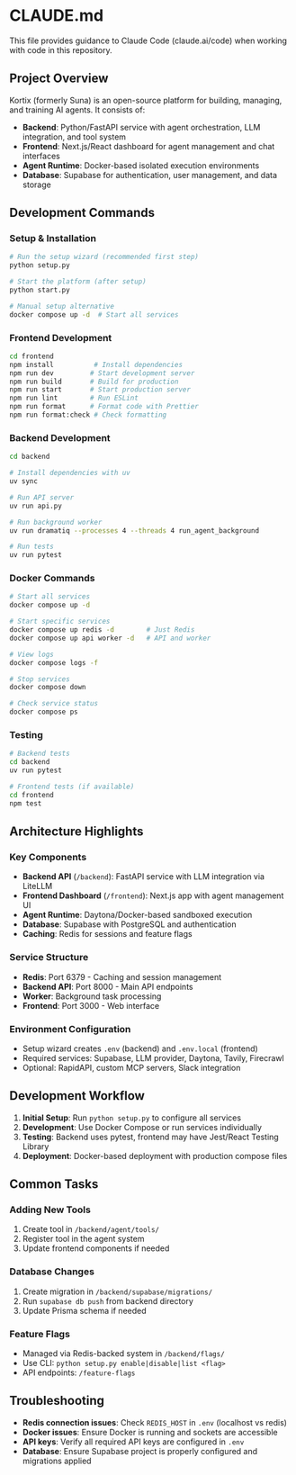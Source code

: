 # CLAUDE.md

This file provides guidance to Claude Code (claude.ai/code) when working with code in this repository.

## Project Overview

Kortix (formerly Suna) is an open-source platform for building, managing, and training AI agents. It consists of:
- **Backend**: Python/FastAPI service with agent orchestration, LLM integration, and tool system
- **Frontend**: Next.js/React dashboard for agent management and chat interfaces
- **Agent Runtime**: Docker-based isolated execution environments
- **Database**: Supabase for authentication, user management, and data storage

## Development Commands

### Setup & Installation
```bash
# Run the setup wizard (recommended first step)
python setup.py

# Start the platform (after setup)
python start.py

# Manual setup alternative
docker compose up -d  # Start all services
```

### Frontend Development
```bash
cd frontend
npm install          # Install dependencies
npm run dev         # Start development server
npm run build       # Build for production
npm run start       # Start production server
npm run lint        # Run ESLint
npm run format      # Format code with Prettier
npm run format:check # Check formatting
```

### Backend Development
```bash
cd backend

# Install dependencies with uv
uv sync

# Run API server
uv run api.py

# Run background worker
uv run dramatiq --processes 4 --threads 4 run_agent_background

# Run tests
uv run pytest
```

### Docker Commands
```bash
# Start all services
docker compose up -d

# Start specific services
docker compose up redis -d        # Just Redis
docker compose up api worker -d   # API and worker

# View logs
docker compose logs -f

# Stop services
docker compose down

# Check service status
docker compose ps
```

### Testing
```bash
# Backend tests
cd backend
uv run pytest

# Frontend tests (if available)
cd frontend
npm test
```

## Architecture Highlights

### Key Components
- **Backend API** (`/backend`): FastAPI service with LLM integration via LiteLLM
- **Frontend Dashboard** (`/frontend`): Next.js app with agent management UI
- **Agent Runtime**: Daytona/Docker-based sandboxed execution
- **Database**: Supabase with PostgreSQL and authentication
- **Caching**: Redis for sessions and feature flags

### Service Structure
- **Redis**: Port 6379 - Caching and session management
- **Backend API**: Port 8000 - Main API endpoints
- **Worker**: Background task processing
- **Frontend**: Port 3000 - Web interface

### Environment Configuration
- Setup wizard creates `.env` (backend) and `.env.local` (frontend)
- Required services: Supabase, LLM provider, Daytona, Tavily, Firecrawl
- Optional: RapidAPI, custom MCP servers, Slack integration

## Development Workflow

1. **Initial Setup**: Run `python setup.py` to configure all services
2. **Development**: Use Docker Compose or run services individually
3. **Testing**: Backend uses pytest, frontend may have Jest/React Testing Library
4. **Deployment**: Docker-based deployment with production compose files

## Common Tasks

### Adding New Tools
1. Create tool in `/backend/agent/tools/`
2. Register tool in the agent system
3. Update frontend components if needed

### Database Changes
1. Create migration in `/backend/supabase/migrations/`
2. Run `supabase db push` from backend directory
3. Update Prisma schema if needed

### Feature Flags
- Managed via Redis-backed system in `/backend/flags/`
- Use CLI: `python setup.py enable|disable|list <flag>`
- API endpoints: `/feature-flags`

## Troubleshooting

- **Redis connection issues**: Check `REDIS_HOST` in `.env` (localhost vs redis)
- **Docker issues**: Ensure Docker is running and sockets are accessible
- **API keys**: Verify all required API keys are configured in `.env`
- **Database**: Ensure Supabase project is properly configured and migrations applied